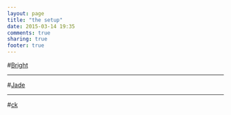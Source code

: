 ```yaml
---
layout: page
title: "the setup"
date: 2015-03-14 19:35
comments: true
sharing: true
footer: true
---
```


#[Bright](/blog/2015/04/27/bright/)

***

#[Jade](/blog/2015/04/20/jade/)

***

#[ck](/blog/2015/03/14/ck-the-setup/)




